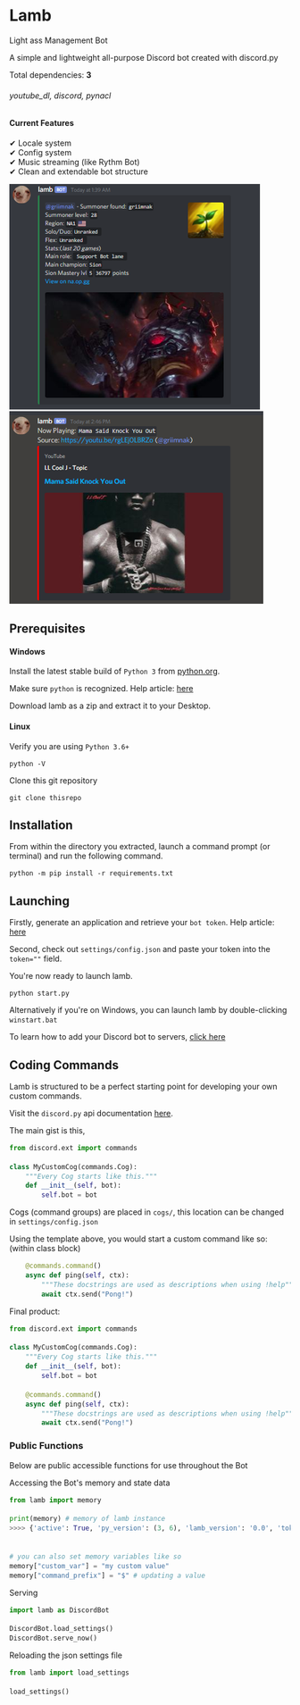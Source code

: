 # Lamb

Light ass Management Bot


A simple and lightweight all-purpose Discord bot created with discord.py

Total dependencies: <b>3</b>
###### youtube_dl, discord, pynacl


#### Current Features
&#10004; Locale system<br/>
&#10004; Config system<br/>
&#10004; Music streaming (like Rythm Bot)<br/>
&#10004; Clean and extendable bot structure <br/>

![Alt Text](https://github.com/griimnak/Lamb/blob/master/lamb/temp/Screenshot_126.png)
![Alt Text](https://github.com/griimnak/Lamb/blob/master/lamb/temp/Screenshot_117.png)

Prerequisites
------------
#### Windows
Install the latest stable build of `Python 3` from <a href="https://www.python.org/downloads/">python.org</a>.

Make sure `python` is recognized. Help article: <a href="https://stackoverflow.com/questions/3701646/how-to-add-to-the-pythonpath-in-windows-7">here</a>

Download lamb as a zip and extract it to your Desktop.



#### Linux
Verify you are using `Python 3.6+`
```shell script
python -V
```
Clone this git repository
```shell script
git clone thisrepo
```

Installation
-------------
From within the directory you extracted, launch a command prompt (or terminal) and run the following command. 
```shell script
python -m pip install -r requirements.txt
```

Launching
-------------
Firstly, generate an application and retrieve your `bot token`. Help article: <a href="https://github.com/reactiflux/discord-irc/wiki/Creating-a-discord-bot-&-getting-a-token">here</a>

Second, check out `settings/config.json` and paste your token into the `token=""` field.

You're now ready to launch lamb.
```shell script
python start.py
```
Alternatively if you're on Windows, you can launch lamb by double-clicking `winstart.bat`

To learn how to add your Discord bot to servers, <a href="https://github.com/jagrosh/MusicBot/wiki/Adding-Your-Bot-To-Your-Server">click here</a>

Coding Commands
--------------
Lamb is structured to be a perfect starting point for developing your own custom commands.

Visit the `discord.py` api documentation <a href="https://discordpy.readthedocs.io/en/latest/ext/commands/commands.html">here</a>.

The main gist is this,
```python
from discord.ext import commands

class MyCustomCog(commands.Cog):
    """Every Cog starts like this."""
    def __init__(self, bot):
        self.bot = bot
``` 
Cogs (command groups) are placed in `cogs/`, this location can be changed in `settings/config.json`

Using the template above, you would start a custom command like so: (within class block)
```python
    @commands.command()
    async def ping(self, ctx):
        """These docstrings are used as descriptions when using !help"""
        await ctx.send("Pong!")
```

Final product:
```python
from discord.ext import commands

class MyCustomCog(commands.Cog):
    """Every Cog starts like this."""
    def __init__(self, bot):
        self.bot = bot

    @commands.command()
    async def ping(self, ctx):
        """These docstrings are used as descriptions when using !help"""
        await ctx.send("Pong!")
```

### Public Functions
Below are public accessible functions for use throughout the Bot

Accessing the Bot's memory and state data
```python
from lamb import memory 

print(memory) # memory of lamb instance
>>>> {'active': True, 'py_version': (3, 6), 'lamb_version': '0.0', 'token': '', 'command_prefix': '#', 'temp_dir': './lamb/temp/', 'cogs_dir': './cogs/', 'strings_locale': 'en_US', 'strings': {'greeting': 'Welcome to the server.', 'banned': '{user} has been banned from the server.'}}


# you can also set memory variables like so
memory["custom_var"] = "my custom value"
memory["command_prefix"] = "$" # updating a value
```

Serving
```python
import lamb as DiscordBot

DiscordBot.load_settings()
DiscordBot.serve_now()
```

Reloading the json settings file
```python
from lamb import load_settings

load_settings()
```

